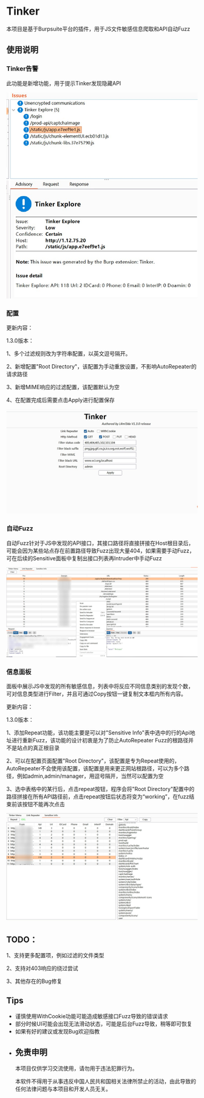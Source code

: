 # Tinker
本项目是基于Burpsuite平台的插件，用于JS文件敏感信息爬取和API自动Fuzz

## 使用说明

### Tinker告警

此功能是新增功能，用于提示Tinker发现隐藏API

![](https://github.com/L4ml3da/Tinker/blob/master/img/alarm.jpg)

### 配置

更新内容：

1.3.0版本：

1、多个过滤规则改为字符串配置，以英文逗号隔开。

2、新增配置"Root Directory"，该配置为手动重放设置，不影响AutoRepeater的请求路径

3、新增MIME响应的过滤配置，该配置默认为空

4、在配置完成后需要点击Apply进行配置保存

![](https://github.com/L4ml3da/Tinker/blob/master/img/config.jpg)

### 自动Fuzz

自动Fuzz针对于JS中发现的API接口，其接口路径将直接拼接在Host根目录后，可能会因为某些站点存在前置路径导致Fuzz出现大量404，如果需要手动Fuzz，可在后续的Sensitive面板中复制出接口列表再Intruder中手动Fuzz

![](https://github.com/L4ml3da/Tinker/blob/master/img/repeater.jpg)

### 信息面板

面板中展示JS中发现的所有敏感信息，列表中将反应不同信息类别的发现个数，可对信息类型进行Filter，并且可通过Copy按钮一键复制文本框内所有内容。

更新内容：

1.3.0版本：

1、添加Repeat功能，该功能主要是可以对"Sensitive Info"表中选中的行的Api地址进行重新Fuzz，该功能的设计初衷是为了防止AutoRepeater Fuzz的根路径并不是站点的真正根目录

2、可以在配置页面配置"Root Directory"，该配置是专为Repeat使用的，AutoRepeater不会使用该配置，该配置是用来更正网站根路径，可以为多个路径，例如admin,admin/manager，用逗号隔开，当然可以配置为空

3、选中表格中的某行后，点击repeat按钮，程序会将"Root Directory"配置中的路径拼接在所有API路径前，点击repeat按钮后状态将变为“working”，在fuzz结束前该按钮不能再次点击

![](https://github.com/L4ml3da/Tinker/blob/master/img/sensitive.jpg)

## TODO：

1、支持更多配置项，例如过滤的文件类型

2、支持对403响应的绕过尝试

3、其他存在的Bug修复

## Tips
+ 谨慎使用WithCookie功能可能造成敏感接口Fuzz导致的错误请求
+ 部分时候UI可能会出现无法滑动状态，可能是后台Fuzz导致，稍等即可恢复
+ 如果有好的建议或发现Bug欢迎指教

- ## 免责申明

  本项目仅供学习交流使用，请勿用于违法犯罪行为。

  本软件不得用于从事违反中国人民共和国相关法律所禁止的活动，由此导致的任何法律问题与本项目和开发人员无关。

  